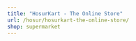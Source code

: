 ```yaml
---
title: "HosurKart - The Online Store"
url: /hosur/hosurkart-the-online-store/
shop: supermarket
---
```

